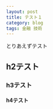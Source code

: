 ```yaml
---
layout: post
title: テスト１
category: blog
tags: 金融 技術
---
```


とりあえずテスト

## h2テスト

### h3テスト

#### h4テスト

